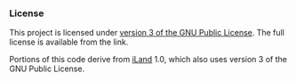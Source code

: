 ﻿### License
This project is licensed under [version 3 of the GNU Public License](https://www.gnu.org/licenses/gpl-3.0.html). The full license is available from
the link.

Portions of this code derive from [iLand](http://iland.boku.ac.at/) 1.0, which also uses version 3 of the GNU Public License.